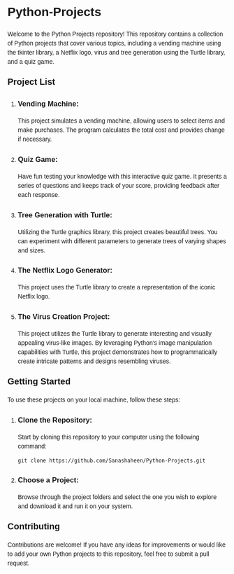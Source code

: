 <!DOCTYPE html>
<html>

<head>
  <title>Python-Projects</title>
  <style>
    body {
      font-family: Arial, sans-serif;
      line-height: 1.5;
      margin: 20px;
    }

    h1 {
      font-size: 24px;
    }

    h2 {
      font-size: 20px;
      margin-top: 20px;
    }

    ul {
      margin: 0;
      padding: 0;
      list-style: none;
    }

    li {
      margin-bottom: 10px;
    }
  </style>
</head>

<body>
  <h1>Python-Projects</h1>
  <p>Welcome to the Python Projects repository! This repository contains a collection of Python projects that cover various topics, including a vending machine using the tkinter library, a Netflix logo, virus and tree generation using the Turtle library, and a quiz game.</p>

  <h2>Project List</h2>
  <ol>
    <li>
      <h3>Vending Machine:</h3>
      <p>This project simulates a vending machine, allowing users to select items and make purchases. The program calculates the total cost and provides change if necessary.</p>
    </li>
    <li>
      <h3>Quiz Game:</h3>
      <p>Have fun testing your knowledge with this interactive quiz game. It presents a series of questions and keeps track of your score, providing feedback after each response.</p>
    </li>
    <li>
      <h3>Tree Generation with Turtle:</h3>
      <p>Utilizing the Turtle graphics library, this project creates beautiful trees. You can experiment with different parameters to generate trees of varying shapes and sizes.</p>
    </li>
    <li>
      <h3>The Netflix Logo Generator:</h3>
      <p>This project uses the Turtle library to create a representation of the iconic Netflix logo.</p>
    </li>
    <li>
      <h3>The Virus Creation Project:</h3>
      <p>This project utilizes the Turtle library to generate interesting and visually appealing virus-like images. By leveraging Python's image manipulation capabilities with Turtle, this project demonstrates how to programmatically create intricate patterns and designs resembling viruses.</p>
    </li>
  </ol>

  <h2>Getting Started</h2>
  <p>To use these projects on your local machine, follow these steps:</p>
  <ol>
    <li>
      <h3>Clone the Repository:</h3>
      <p>Start by cloning this repository to your computer using the following command:</p>
      <pre><code>git clone https://github.com/Sanashaheen/Python-Projects.git</code></pre>
    </li>
    <li>
      <h3>Choose a Project:</h3>
      <p>Browse through the project folders and select the one you wish to explore and download it and run it on your system.</p>
    </li>
  </ol>

  <h2>Contributing</h2>
  <p>Contributions are welcome! If you have any ideas for improvements or would like to add your own Python projects to this repository, feel free to submit a pull request.</p>
</body>

</html>
